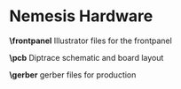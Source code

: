 # Nemesis Hardware
**\frontpanel** Illustrator files for the frontpanel

**\pcb** Diptrace schematic and board layout

**\gerber** gerber files for production

